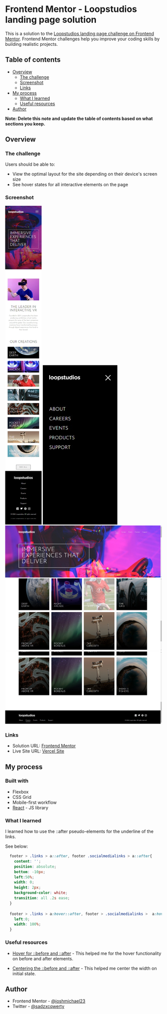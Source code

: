 # Frontend Mentor - Loopstudios landing page solution

This is a solution to the [Loopstudios landing page challenge on Frontend Mentor](https://www.frontendmentor.io/challenges/loopstudios-landing-page-N88J5Onjw). Frontend Mentor challenges help you improve your coding skills by building realistic projects. 

## Table of contents

- [Overview](#overview)
  - [The challenge](#the-challenge)
  - [Screenshot](#screenshot)
  - [Links](#links)
- [My process](#my-process)
  - [What I learned](#what-i-learned)
  - [Useful resources](#useful-resources)
- [Author](#author)

**Note: Delete this note and update the table of contents based on what sections you keep.**

## Overview

### The challenge

Users should be able to:

- View the optimal layout for the site depending on their device's screen size
- See hover states for all interactive elements on the page

### Screenshot

![](./screenshots/loopstudios%20mobile.png)
![](./screenshots/loopstudios%20mobile%20menu.png)
![](./screenshots/loopstudios%20desktop%20active%200.png)
![](./screenshots/loopstudios%20desktop%20active%201.png)
![](./screenshots/loopstudios%20desktop%20active%202.png)

### Links

- Solution URL: [Frontend Mentor](https://www.frontendmentor.io/solutions/loopstudios-using-reactjs-qKTPhjdwVI)
- Live Site URL: [Vercel Site](https://loopstudios-flame-phi.vercel.app)

## My process

### Built with

- Flexbox
- CSS Grid
- Mobile-first workflow
- [React](https://reactjs.org/) - JS library

### What I learned

I learned how to use the ::after pseudo-elements for the underline of the links.

See below:

```css
  footer > .links > a::after, footer .socialmedialinks > a::after{
    content: '';
    position: absolute;
    bottom: -10px;
    left:50%;
    width: 0;
    height: 2px;
    background-color: white;
    transition: all .2s ease;
  }

  footer > .links > a:hover::after, footer > .socialmedialinks >  a:hover::after{
    left:0;
    width: 100%;
  }
```
### Useful resources

- [Hover for ::before and ::after](https://stackoverflow.com/questions/5777210/how-can-i-write-a-hover-condition-for-abefore-and-aafter) - This helped me for the hover functionality on before and after elements.

- [Centering the ::before and ::after](https://stackoverflow.com/questions/55398733/start-css-underline-animation-from-center-instead-of-left) - This helped me center the width on initial state.


## Author

- Frontend Mentor - [@joshmichael23](https://www.frontendmentor.io/profile/joshmichael23)
- Twitter - [@sadzxcqwerty](https://www.twitter.com/sadzxcqwerty)
